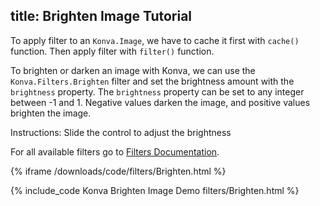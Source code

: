 title: Brighten Image Tutorial
---

To apply filter to an `Konva.Image`, we have to cache it first with `cache()`
function. Then apply filter with `filter()` function.

To brighten or darken an image with Konva, we can use the `Konva.Filters.Brighten`
filter and set the brightness amount with the `brightness` property.
The `brightness` property can be set to any integer between -1 and 1.
Negative values darken the image, and positive values brighten the image.

Instructions: Slide the control to adjust the brightness

For all available filters go to [Filters Documentation](https://konvajs.github.io/api/Konva.Filters.html).

{% iframe /downloads/code/filters/Brighten.html %}

{% include_code Konva Brighten Image Demo filters/Brighten.html %}